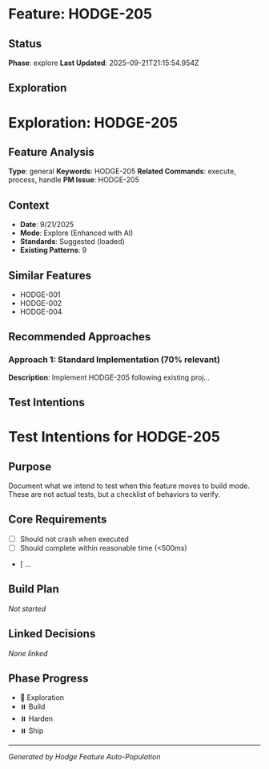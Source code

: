 # Feature: HODGE-205

## Status
**Phase**: explore
**Last Updated**: 2025-09-21T21:15:54.954Z

## Exploration
# Exploration: HODGE-205

## Feature Analysis
**Type**: general
**Keywords**: HODGE-205
**Related Commands**: execute, process, handle
**PM Issue**: HODGE-205

## Context
- **Date**: 9/21/2025
- **Mode**: Explore (Enhanced with AI)
- **Standards**: Suggested (loaded)
- **Existing Patterns**: 9


## Similar Features
- HODGE-001
- HODGE-002
- HODGE-004




## Recommended Approaches


### Approach 1: Standard Implementation (70% relevant)
**Description**: Implement HODGE-205 following existing proj...

## Test Intentions
# Test Intentions for HODGE-205

## Purpose
Document what we intend to test when this feature moves to build mode.
These are not actual tests, but a checklist of behaviors to verify.

## Core Requirements
- [ ] Should not crash when executed
- [ ] Should complete within reasonable time (<500ms)
- [ ...

## Build Plan
_Not started_

## Linked Decisions
_None linked_




## Phase Progress
- 🔄 Exploration
- ⏸️ Build
- ⏸️ Harden
- ⏸️ Ship

---
_Generated by Hodge Feature Auto-Population_
